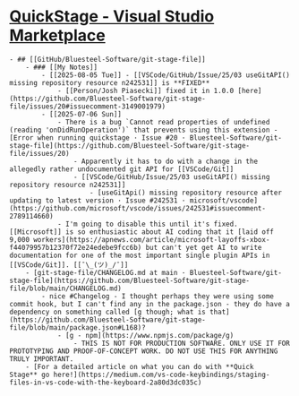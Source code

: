 # [QuickStage - Visual Studio Marketplace](https://marketplace.visualstudio.com/items?itemName=bs-code.git-quick-stage)
	- ## [[GitHub/Bluesteel-Software/git-stage-file]]
		- ### [[My Notes]]
			- [[2025-08-05 Tue]] - [[VSCode/GitHub/Issue/25/03 useGitAPI() missing repository resource n242531]] is **FIXED**
				- [[Person/Josh Piasecki]] fixed it in 1.0.0 [here](https://github.com/Bluesteel-Software/git-stage-file/issues/20#issuecomment-3149001979)
			- [[2025-07-06 Sun]]
				- There is a bug `Cannot read properties of undefined (reading 'onDidRunOperation')` that prevents using this extension - [Error when running quickstage · Issue #20 · Bluesteel-Software/git-stage-file](https://github.com/Bluesteel-Software/git-stage-file/issues/20)
					- Apparently it has to do with a change in the allegedly rather undocumented git API for [[VSCode/Git]]
					- [[VSCode/GitHub/Issue/25/03 useGitAPI() missing repository resource n242531]]
						- [useGitApi() missing repository resource after updating to latest version · Issue #242531 · microsoft/vscode](https://github.com/microsoft/vscode/issues/242531#issuecomment-2789114660)
				- I'm going to disable this until it's fixed. [[Microsoft]] is so enthusiastic about AI coding that it [laid off 9,000 workers](https://apnews.com/article/microsoft-layoffs-xbox-f44079957b12370f72e24edebe9fcc6b) but can't yet get AI to write documentation for one of the most important single plugin APIs in [[VSCode/Git]]. [[¯\_(ツ)_/¯]]
		- [git-stage-file/CHANGELOG.md at main · Bluesteel-Software/git-stage-file](https://github.com/Bluesteel-Software/git-stage-file/blob/main/CHANGELOG.md)
			- nice #Changelog - I thought perhaps they were using some commit hook, but I can't find any in the package.json - they do have a dependency on something called [g though; what is that](https://github.com/Bluesteel-Software/git-stage-file/blob/main/package.json#L168)?
				- [g - npm](https://www.npmjs.com/package/g)
					- THIS IS NOT FOR PRODUCTION SOFTWARE. ONLY USE IT FOR PROTOTYPING AND PROOF-OF-CONCEPT WORK. DO NOT USE THIS FOR ANYTHING TRULY IMPORTANT.
		- [For a detailed article on what you can do with **Quick Stage** go here!](https://medium.com/vs-code-keybindings/staging-files-in-vs-code-with-the-keyboard-2a80d3dc035c)